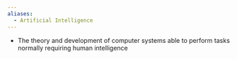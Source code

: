 ```yaml
---
aliases:
  - Artificial Intelligence
---
```

- The theory and development of computer systems able to perform tasks normally requiring human intelligence